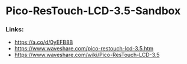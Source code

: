 # Pico-ResTouch-LCD-3.5-Sandbox

### Links:
* https://a.co/d/0yEFB8B
* https://www.waveshare.com/pico-restouch-lcd-3.5.htm
* https://www.waveshare.com/wiki/Pico-ResTouch-LCD-3.5
